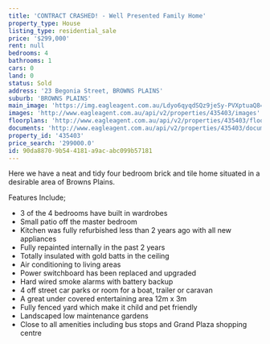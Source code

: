 ```yaml
---
title: 'CONTRACT CRASHED! - Well Presented Family Home'
property_type: House
listing_type: residential_sale
price: '$299,000'
rent: null
bedrooms: 4
bathrooms: 1
cars: 0
land: 0
status: Sold
address: '23 Begonia Street, BROWNS PLAINS'
suburb: 'BROWNS PLAINS'
main_image: 'https://img.eagleagent.com.au/Ldyo6qyqdSQz9jeSy-PVXptuaQ8=/1280x854/smart/https://s3-us-west-2.amazonaws.com/eagleagent-orig/images/6824187/116353371-image-M.jpg'
images: 'http://www.eagleagent.com.au/api/v2/properties/435403/images'
floorplans: 'http://www.eagleagent.com.au/api/v2/properties/435403/floorplans'
documents: 'http://www.eagleagent.com.au/api/v2/properties/435403/documents'
property_id: '435403'
price_search: '299000.0'
id: 90da8870-9b54-4181-a9ac-abc099b57181
---
```

Here we have a neat and tidy four bedroom brick and tile home situated in a desirable area of Browns Plains.

Features Include;
*  3 of the 4 bedrooms have built in wardrobes
*  Small patio off the master bedroom
*  Kitchen was fully refurbished less than 2 years ago with all new appliances
*  Fully repainted internally in the past 2 years
*  Totally insulated with gold batts in the ceiling
*  Air conditioning to living areas
*  Power switchboard has been replaced and upgraded
*  Hard wired smoke alarms with battery backup
*  4 off street car parks or room for a boat, trailer or caravan
*  A great under covered entertaining area 12m x 3m
*  Fully fenced yard which make it child and pet friendly
*  Landscaped low maintenance gardens
*  Close to all amenities including bus stops and Grand Plaza shopping centre